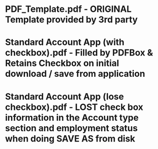 # 

# PDF_Template.pdf  - ORIGINAL Template provided by 3rd party 

# Standard Account App (with checkbox).pdf   - Filled by PDFBox & Retains Checkbox on initial download / save from application 

# Standard Account App (lose checkbox).pdf   -  LOST check box information in the Account type section and employment status when doing SAVE AS from disk 


